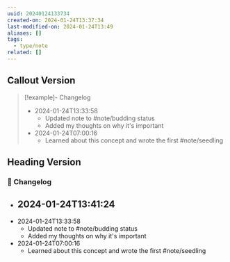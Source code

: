 ```yaml
---
uuid: 20240124133734
created-on: 2024-01-24T13:37:34
last-modified-on: 2024-01-24T13:49
aliases: []
tags:
  - type/note
related: []
---
```

## Callout Version

> [!example]- Changelog
> - 2024-01-24T13:33:58
>    - Updated note to #note/budding status
>    - Added my thoughts on why it's important
> - 2024-01-24T07:00:16
>    - Learned about this concept and wrote the first #note/seedling

## Heading Version

### 📖 Changelog

- 2024-01-24T13:41:24
    - 
 - 2024-01-24T13:33:58
    - Updated note to #note/budding status
    - Added my thoughts on why it's important
 - 2024-01-24T07:00:16
    - Learned about this concept and wrote the first #note/seedling

